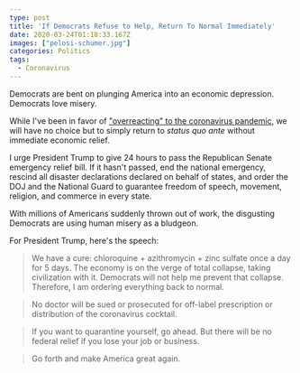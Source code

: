 ```yaml
---
type: post
title: 'If Democrats Refuse to Help, Return To Normal Immediately'
date: 2020-03-24T01:18:33.167Z
images: ["pelosi-schumer.jpg"]
categories: Politics
tags:
  - Coronavirus
---
```

Democrats are bent on plunging America into an economic depression. Democrats love misery.

While I've been in favor of ["overreacting" to the coronavirus pandemic](https://www.hennessysview.com/should-we-overreact/), we will have no choice but to simply return to *status quo ante* without immediate economic relief. 

I urge President Trump to give 24 hours to pass the Republican Senate emergency relief bill. If it hasn't passed, end the national emergency, rescind all disaster declarations declared on behalf of states, and order the DOJ and the National Guard to guarantee freedom of speech, movement, religion, and commerce in every state. 

With millions of Americans suddenly thrown out of work, the disgusting Democrats are using human misery as a bludgeon.

For President Trump, here's the speech:

> We have a cure: chloroquine + azithromycin + zinc sulfate once a day for 5 days. The economy is on the verge of total collapse, taking civilization with it. Democrats will not help me prevent that collapse. Therefore, I am ordering everything back to normal. 

> No doctor will be sued or prosecuted for off-label prescription or distribution of the coronavirus cocktail. 

> If you want to quarantine yourself, go ahead. But there will be no federal relief if you lose your job or business.

> Go forth and make America great again. 


